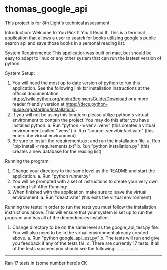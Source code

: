 # thomas_google_api
This project is for 8th Light's technical assessment. 

Introduction:
Welcome to You Pick It You'll Read It. This is a terminal application that allows a user to search for books utilizing google's public search api and save those books in a personal reading list.

System Requirements:
This application was built on mac, but should be easy to adapt to linux or any other system that can run the lastest version of python.

System Setup:
1. You will need the most up to date version of python to run this application. See the following link for installation instructions at the official documentation https://wiki.python.org/moin/BeginnersGuide/Download or a more reader friendly version at https://docs.python-guide.org/starting/installation/ .
2. If you will not be using this longterm please utilize python's virtual environment to contain the project. You may do this after you have installed python.
  a. Run "python -m venv .venv" (this creates a virtual envirnonment called ".venv")
  b. Run "source .venv/bin/activate" (this enters the virtual environment)
3. Be sure to install the requirements.txt and run the installation file.
  a. Run "pip install -r requirements.txt"
  b. Run "python installation.py" (this creates a new database for the reading list)

Running the program:
1. Change your directory to the same level as the README and start the application.
  a. Run "python runner.py"
2. You will be prompted with a set of instructions to create your very own reading list!
After Running:
1. When finished with the application, make sure to leave the virtual environment.
  a. Run "deactivate" (this exits the virtual environment)

Running the tests:
In order to run the tests you must follow the installation instructions above.
This will ensure that your system is set up to run the program and has all of the dependencies installed.

1. Change directory to be on the same level as the google_api_test.py file. You will also need to be in the virtual environment already created above.
  a. Run "python google_api_test.py"
  b. The tests will run and give you feedback if any of the tests fail.
  c. There are currently 17 tests. If all of the tests succeed you should see the following:
  .................
  ----------------------------------------------------------------------
  Ran 17 tests in (some number here)s
  OK
